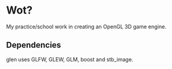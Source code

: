 # Wot?

My practice/school work in creating an OpenGL 3D game engine.

## Dependencies

glen uses GLFW, GLEW, GLM, boost and stb_image.
